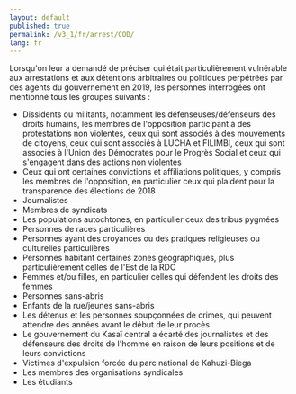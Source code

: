 ```yaml
---
layout: default
published: true
permalink: /v3_1/fr/arrest/COD/
lang: fr
---
```


Lorsqu'on leur a demandé de préciser qui était particulièrement vulnérable aux arrestations et aux détentions arbitraires ou politiques perpétrées par des agents du gouvernement en 2019, les personnes interrogées ont mentionné tous les groupes suivants :

-	Dissidents ou militants, notamment les défenseuses/défenseurs des droits humains, les membres de l'opposition participant à des protestations non violentes, ceux qui sont associés à des mouvements de citoyens, ceux qui sont associés à LUCHA et FILIMBI, ceux qui sont associés à l'Union des Démocrates pour le Progrès Social et ceux qui s'engagent dans des actions non violentes
-	Ceux qui ont certaines convictions et affiliations politiques, y compris les membres de l'opposition, en particulier ceux qui plaident pour la transparence des élections de 2018
-	Journalistes
-	Membres de syndicats
-	Les populations autochtones, en particulier ceux des tribus pygmées
-	Personnes de races particulières
-	Personnes ayant des croyances ou des pratiques religieuses ou culturelles particulières 
-	Personnes habitant certaines zones géographiques, plus particulièrement celles de l'Est de la RDC
-	Femmes et/ou filles, en particulier celles qui défendent les droits des femmes
-	Personnes sans-abris
-	Enfants de la rue/jeunes sans-abris
-	Les détenus et les personnes soupçonnées de crimes, qui peuvent attendre des années avant le début de leur procès
-	Le gouvernement du Kasaï central a écarté des journalistes et des défenseurs des droits de l'homme en raison de leurs positions et de leurs convictions
-	Victimes d'expulsion forcée du parc national de Kahuzi-Biega
-	Les membres des organisations syndicales
-	Les étudiants
